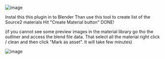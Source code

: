 ![image](https://github.com/user-attachments/assets/e4cb13fb-7b4b-49c7-8fe7-79919e653f7c)


Instal this this plugin in to Blender 
Than use this tool to create list of the Source2 materials 
Hit "Create Material button" 
DONE! 

(if you cannot see some preview images in the material library go tho the outliner and access the blend file data. That select all the material right click / clean and then click "Mark as asset". It will take few minutes)

![image](https://github.com/user-attachments/assets/ed689757-4b31-408c-b6ea-b3b92de19cce)

